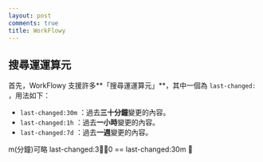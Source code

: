 ```yaml
---
layout: post
comments: true
title: WorkFlowy
---
```


## 搜尋運運算元

首先，WorkFlowy 支援許多**「搜尋運運算元」**，其中一個為 `last-changed:` ，用法如下：

* `last-changed:30m` ：過去**三十分鐘**變更的內容。
* `last-changed:1h` ：過去**一小時**變更的內容。
* `last-changed:7d` ：過去**一週**變更的內容。

m(分鐘)可略 last-changed:30 ==  last-changed:30m

